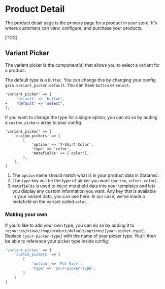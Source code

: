 # Product Detail

The product detail page is the primary page for a product in your store. It's where customers can view, configure, and purchase your products.

[TOC]

## Variant Picker
The variant picker is the component(s) that allows you to select a variant for a product.

The default type is a `button`. You can change this by changing your config `gaia.variant_picker.default`. You can have `button` or `select`.

```diff
'variant_picker' => [
-    'default' => 'button',
+    'default' => 'select',
],
```

If you want to change the type for a single option, you can do so by adding a `custom_pickers` array to your config.

```
'variant_picker' => [
    'custom_pickers' => [
        [
            'option' => 'T-Shirt Color',
            'type' => 'color',
            'metafields' => ['color'],
        ],
    ],
]
```

1) The `option` name should match what is in your product data in Statamic:
2) The `type` key will be the type of picker you want (`button`, `select`, `color`).
3) `metafields` is used to inject metafield data into your templates and lets you display any custom information you want. Any key that is available in your variant data, you can use here. In our case, we've made a metafield on the variant called `color`.


### Making your own
If you'd like to add your own type, you can do so by adding it to `resources/views/shop/product/default/options/[your-picker-type]`. Replace `[your-picker-type]` with the name of your picker type. You'll then be able to reference your picker type inside config:

```php
'variant_picker' => [
    'custom_pickers' => [
        [
            'option' => 'Pot Size',
            'type' => 'your-picker-type',
        ]
    ]
]
```
